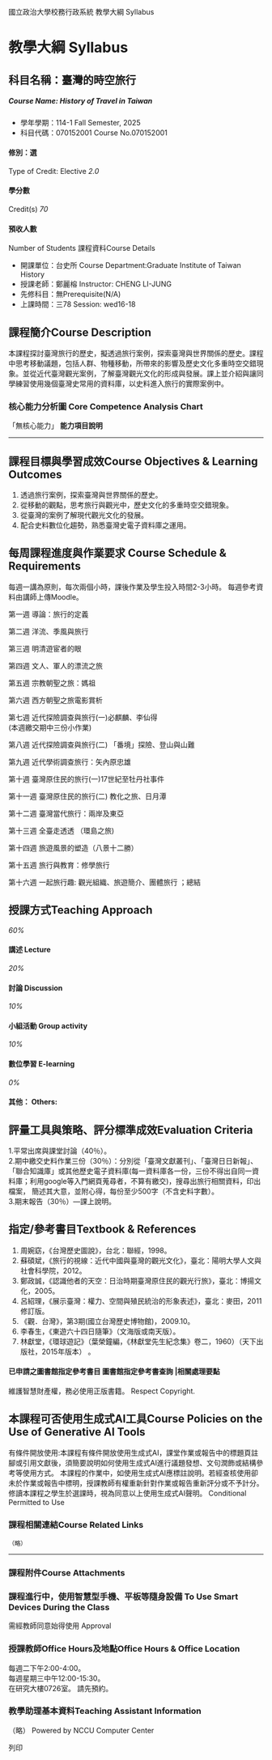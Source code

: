 國立政治大學校務行政系統 教學大綱 Syllabus
# 教學大綱 Syllabus
##  科目名稱：臺灣的時空旅行
#####  Course Name: History of Travel in Taiwan
  * 學年學期：114-1 Fall Semester, 2025 
  * 科目代碼：070152001 Course No.070152001


#### 修別：選
Type of Credit: Elective 
_2.0_
#### 學分數
Credit(s)
_70_
#### 預收人數
Number of Students
課程資料Course Details
  * 開課單位：台史所 Course Department:Graduate Institute of Taiwan History 
  * 授課老師：鄭麗榕 Instructor: CHENG LI-JUNG 
  * 先修科目：無Prerequisite(N/A)
  * 上課時間：三78 Session: wed16-18


##  課程簡介Course Description
本課程探討臺灣旅行的歷史，擬透過旅行案例，探索臺灣與世界關係的歷史。課程中思考移動議題，包括人群、物種移動，所帶來的影響及歷史文化多重時空交錯現象。並從近代臺灣觀光案例，了解臺灣觀光文化的形成與發展。課上並介紹與讓同學練習使用幾個臺灣史常用的資料庫，以史料進入旅行的實際案例中。
###  核心能力分析圖 Core Competence Analysis Chart
「無核心能力」 
**能力項目說明**
* * *
##  課程目標與學習成效Course Objectives & Learning Outcomes 
1. 透過旅行案例，探索臺灣與世界關係的歷史。   
2. 從移動的觀點，思考旅行與觀光中，歷史文化的多重時空交錯現象。   
3. 從臺灣的案例了解現代觀光文化的發展。   
4. 配合史料數位化趨勢，熟悉臺灣史電子資料庫之運用。
##  每周課程進度與作業要求 Course Schedule & Requirements
每週一講為原則，每次兩個小時，課後作業及學生投入時間2-3小時。 每週參考資料由講師上傳Moodle。  
  
第一週 導論：旅行的定義   
  
第二週 洋流、季風與旅行   
  
第三週 明清遊宦者的眼   
  
第四週 文人、軍人的漂流之旅   
  
第五週 宗教朝聖之旅：媽祖   
  
第六週 西方朝聖之旅電影賞析   
  
第七週 近代探險調查與旅行(一)必麒麟、李仙得   
(本週繳交期中三份小作業)   
  
第八週 近代探險調查與旅行(二) 「番境」探險、登山與山難   
  
第九週 近代學術調查旅行：矢內原忠雄   
  
第十週 臺灣原住民的旅行(一)17世紀至牡丹社事件   
  
第十一週 臺灣原住民的旅行(二) 教化之旅、日月潭   
  
第十二週 臺灣當代旅行：兩岸及東亞   
  
第十三週 全臺走透透 （環島之旅)   
  
第十四週 旅遊風景的塑造（八景十二勝）   
  
第十五週 旅行與教育：修學旅行   
  
第十六週 一起旅行趣: 觀光組織、旅遊簡介、團體旅行 ；總結  

##  授課方式Teaching Approach
_60%_
####  講述 Lecture
_20%_
####  討論 Discussion
_10%_
####  小組活動 Group activity
_10%_
####  數位學習 E-learning
_0%_
####  其他： Others:
##  評量工具與策略、評分標準成效Evaluation Criteria
1.平常出席與課堂討論（40％）。   
2.期中繳交史料作業三份（30％）：分別從「臺灣文獻叢刊」、「臺灣日日新報」、「聯合知識庫」或其他歷史電子資料庫(每一資料庫各一份，三份不得出自同一資料庫；利用google等入門網頁蒐尋者，不算有繳交)，搜尋出旅行相關資料，印出檔案， 簡述其大意，並附心得，每份至少500字（不含史料字數）。   
3.期末報告（30％）—課上說明。
##  指定/參考書目Textbook & References
1. 周婉窈，《台灣歷史圖說》，台北：聯經，1998。   
2. 蘇碩斌，《旅行的視線：近代中國與臺灣的觀光文化》，臺北：陽明大學人文與社會科學院，2012。   
3. 鄭政誠，《認識他者的天空：日治時期臺灣原住民的觀光行旅》，臺北：博揚文化，2005。   
4. 呂紹理，《展示臺灣：權力、空間與殖民統治的形象表述》，臺北：麥田，2011修訂版。   
5. 《觀．台灣》，第3期(國立台灣歷史博物館)，2009.10。   
6. 李春生，《東遊六十四日隨筆》（文海版或南天版）。   
7. 林獻堂，《環球遊記》（葉榮鐘編，《林獻堂先生紀念集》卷二，1960）（天下出版社，2015年版本） 。
####  已申請之圖書館指定參考書目  圖書館指定參考書查詢 |相關處理要點
維護智慧財產權，務必使用正版書籍。 Respect Copyright.
##  本課程可否使用生成式AI工具Course Policies on the Use of Generative AI Tools
有條件開放使用:本課程有條件開放使用生成式AI，課堂作業或報告中的標題頁註腳或引用文獻後，須簡要說明如何使用生成式AI進行議題發想、文句潤飾或結構參考等使用方式。 本課程的作業中，如使用生成式AI應標註說明。若經查核使用卻未於作業或報告中標明，授課教師有權重新針對作業或報告重新評分或不予計分。 修讀本課程之學生於選課時，視為同意以上使用生成式AI聲明。  Conditional Permitted to Use 
###  課程相關連結Course Related Links
```
（略）
```

* * *
###  課程附件Course Attachments
###  課程進行中，使用智慧型手機、平板等隨身設備 To Use Smart Devices During the Class
需經教師同意始得使用  Approval
###  授課教師Office Hours及地點Office Hours & Office Location
每週二下午2:00-4:00。   
每週星期三中午12:00-15:30。   
在研究大樓0726室。
請先預約。
###  教學助理基本資料Teaching Assistant Information
（略）
Powered by NCCU Computer Center
  
列印
